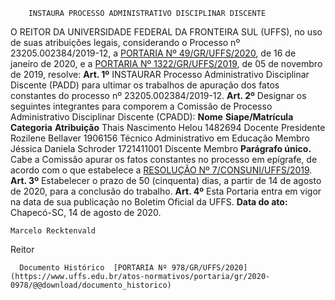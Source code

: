         INSTAURA PROCESSO ADMINISTRATIVO DISCIPLINAR DISCENTE  

 O REITOR DA UNIVERSIDADE FEDERAL DA FRONTEIRA SUL (UFFS), no uso de suas atribuições legais, considerando o Processo nº 23205.002384/2019-12, a [PORTARIA Nº 49/GR/UFFS/2020](https://www.uffs.edu.br/atos-normativos/portaria/gr/2020-0049), de 16 de janeiro de 2020, e a [PORTARIA Nº 1322/GR/UFFS/2019](https://www.uffs.edu.br/atos-normativos/portaria/gr/2019-1322), de 05 de novembro de 2019, resolve:   **Art. 1º**  INSTAURAR Processo Administrativo Disciplinar Discente (PADD) para ultimar os trabalhos de apuração dos fatos constantes do processo nº 23205.002384/2019-12.   **Art. 2º**  Designar os seguintes integrantes para comporem a Comissão de Processo Administrativo Disciplinar Discente (CPADD):     **Nome**   **Siape/Matrícula**   **Categoria**   **Atribuição**     Thais Nascimento Helou   1482694   Docente   Presidente     Rozilene Bellaver   1906156   Técnico Administrativo em Educação   Membro     Jéssica Daniela Schroder   1721411001   Discente   Membro       **Parágrafo único.**  Cabe a Comissão apurar os fatos constantes no processo em epígrafe, de acordo com o que estabelece a [RESOLUÇÃO Nº 7/CONSUNI/UFFS/2019](https://www.uffs.edu.br/atos-normativos/resolucao/consuni/2019-0007).   **Art. 3º**  Estabelecer o prazo de 50 (cinquenta) dias, a partir de 14 de agosto de 2020, para a conclusão do trabalho.   **Art. 4º**  Esta Portaria entra em vigor na data de sua publicação no Boletim Oficial da UFFS.        **Data do ato:** Chapecó-SC, 14 de agosto de 2020.   
 

    Marcelo Recktenvald   
 Reitor 

      Documento Histórico  [PORTARIA Nº 978/GR/UFFS/2020](https://www.uffs.edu.br/atos-normativos/portaria/gr/2020-0978/@@download/documento_historico)     
      
